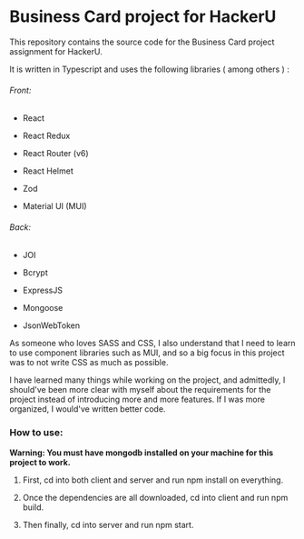 # Business Card project for HackerU

This repository contains the source code for the Business Card project assignment for HackerU.

It is written in Typescript and uses the following libraries ( among others ) :

###### Front:

- React

- React Redux

- React Router (v6)

- React Helmet

- Zod

- Material UI (MUI)

###### Back:

- JOI

- Bcrypt

- ExpressJS

- Mongoose

- JsonWebToken

As someone who loves SASS and CSS, I also understand that I need to learn to use component libraries such as MUI, and so a big focus in this project was to not write CSS as much as possible.

I have learned many things while working on the project, and admittedly, I should've been more clear with myself about the requirements for the project instead of introducing more and more features. If I was more organized, I would've written better code.

### How to use:

**Warning: You must have mongodb installed on your machine for this project to work.**

1. First, cd into both client and server and run npm install on everything.

2. Once the dependencies are all downloaded, cd into client and run npm build.

3. Then finally, cd into server and run npm start.
